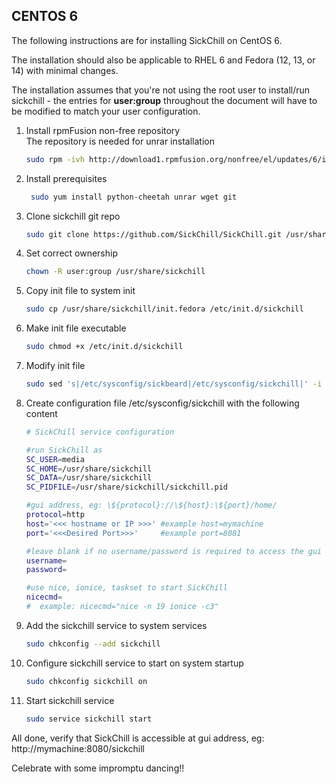 ## CENTOS 6

The following instructions are for installing SickChill on CentOS 6.

The installation should also be applicable to RHEL 6 and Fedora (12, 13, or 14) with minimal changes.

The installation assumes that you're not using the root user to install/run sickchill - the entries for **user:group** throughout the document will have to be modified to match your user configuration.

1. Install rpmFusion non-free repository  
   The repository is needed for unrar installation

   ```bash
   sudo rpm -ivh http://download1.rpmfusion.org/nonfree/el/updates/6/i386/rpmfusion-nonfree-release-6-1.noarch.rpm
   ```

2. Install prerequisites

   ```bash
    sudo yum install python-cheetah unrar wget git
   ```

3. Clone sickchill git repo

   ```bash
   sudo git clone https://github.com/SickChill/SickChill.git /usr/share/sickchill
   ```

4. Set correct ownership

   ```bash
   chown -R user:group /usr/share/sickchill
   ```

5. Copy init file to system init

   ```bash
   sudo cp /usr/share/sickchill/init.fedora /etc/init.d/sickchill
   ```

6. Make init file executable

   ```bash
   sudo chmod +x /etc/init.d/sickchill
   ```

7. Modify init file

   ```bash
   sudo sed 's|/etc/sysconfig/sickbeard|/etc/sysconfig/sickchill|' -i /etc/init.d/sickchill
   ```

8. Create configuration file /etc/sysconfig/sickchill with the following content

   ```bash
   # SickChill service configuration

   #run SickChill as
   SC_USER=media
   SC_HOME=/usr/share/sickchill
   SC_DATA=/usr/share/sickchill
   SC_PIDFILE=/usr/share/sickchill/sickchill.pid

   #gui address, eg: \${protocol}://\${host}:\${port}/home/
   protocol=http
   host='<<< hostname or IP >>>' #example host=mymachine
   port='<<<Desired Port>>>'     #example port=8081

   #leave blank if no username/password is required to access the gui
   username=
   password=

   #use nice, ionice, taskset to start SickChill
   nicecmd=
   #  example: nicecmd="nice -n 19 ionice -c3"
   ```

9. Add the sickchill service to system services

   ```bash
   sudo chkconfig --add sickchill
   ```

10. Configure sickchill service to start on system startup

    ```bash
    sudo chkconfig sickchill on
    ```

11. Start sickchill service

    ```bash
    sudo service sickchill start
    ```

All done, verify that SickChill is accessible at gui address, eg: http://mymachine:8080/sickchill

Celebrate with some impromptu dancing!!
